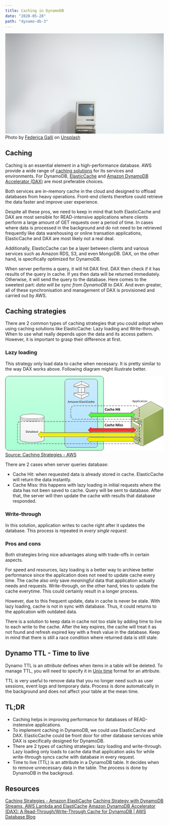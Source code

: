 ```yaml
---
title: Caching in DynamoDB
date: "2020-05-28"
path: "dynamo-db-3"
---
```


![caching computer](./assets/caching-background.jpg)
Photo by [Federica Galli](https://unsplash.com/@fedechanw?utm_source=unsplash&utm_medium=referral&utm_content=creditCopyText) on [Unsplash](https://unsplash.com/?utm_source=unsplash&utm_medium=referral&utm_content=creditCopyText)

## Caching
Caching is an essential element in a high-performance database. AWS provide a wide range of [caching solutions](https://aws.amazon.com/caching/aws-caching/) for its services and environments. For DynamoDB, [ElasticCache](https://aws.amazon.com/elasticache/) and [Amazon DynamoDB Accelerator (DAX)](https://aws.amazon.com/dynamodb/dax/) are most preferable choices.

Both services are in-memory cache in the cloud and designed to offload databases from heavy operations. Front-end clients therefore could retrieve the data faster and improve user experience.

Despite all these pros, we need to keep in mind that both ElasticCache and DAX are most sensible for READ-intensive applications where clients perform a large amount of GET requests over a period of time. In cases where data is processed in the background and do not need to be retrieved frequently like data warehousing or online transation applications, ElasticCache and DAX are most likely not a real deal.

Additionally, ElasticCache can be a layer between clients and various services such as Amazon RDS, S3, and even MongoDB. DAX, on the other hand, is specifically optimized for DynamoDB.

When server performs a query, it will hit DAX first. DAX then check if it has results of the query in cache. If yes then data will be returned immediately. Otherwise, it will send the query to the database. Here comes to the sweetest part: *data will be sync from DynamoDB to DAX*. And even greater, all of these synchronisation and management of DAX is provisioned and carried out by AWS.

## Caching strategies
There are 2 common types of caching strategies that you could adopt when using caching solutions like ElasticCache: Lazy loading  and Write-through. When to use what really depends upon the data and its access pattern. However, it is important to grasp their difference at first.

### Lazy loading
This strategy only load data to cache when necessary. It is pretty similar to the way DAX works above. Following diagram might illustrate better.

![lazy loading](./assets/lazy-loading.png)
[Source: Caching Strategies - AWS](https://docs.aws.amazon.com/AmazonElastiCache/latest/mem-ug/Strategies.html)

There are 2 cases when server queries database:
* Cache Hit: when requested data is already stored in cache. ElasticCache will return the data instantly.
* Cache Miss: this happens with lazy loading in initial requests where the data has not been saved to cache. Query will be sent to database. After that, the server will then update the cache with results that database responded.

### Write-through
In this solution, application writes to cache right after it updates the database. This process is repeated in *every single request*.

### Pros and cons
Both strategies bring nice advantages along with trade-offs in certain aspects.

For speed and resources, lazy loading is a better way to archieve better performance since the application does not need to update cache every time. The cache also only save *meaningful* data that application actually needs and requests. Write-through, on the other hand, tries to update the cache everytime. This could certainly result in a longer process.

However, due to this frequent update, data in cache is never be stale. With lazy loading, cache is not in sync with database. Thus, it could returns to the application with outdated data.

There is a solution to keep data in cache not too stale by adding time to live to each write to the cache. After the key expires, the cache will treat it as not found and refresh expired key with a fresh value in the database. Keep in mind that there is still a race condition where returned data is still stale.

## Dynamo TTL - Time to live
Dynamo TTL is an *attribute* defines when items in a table will be deleted. To manage TTL, you will need to specify it in [Unix time](https://en.wikipedia.org/wiki/Unix_time) format for an attribute.

TTL is very useful to remove data that you no longer need such as user sessions, event logs and temporary data. Process is done automatically in the background and does not affect your table at the mean time.

## TL;DR
* Caching helps in improving performance for databases of READ-instensive applications.
* To implement caching in DynamoDB, we could use ElasticCache and DAX. ElasticCache could be front door for other database services while DAX is specifically designed for DynamoDB.
* There are 2 types of caching strategies: lazy loading and write-through. Lazy loading only loads to cache data that application asks for while write-through syncs cache with database in every request.
* Time to live (TTL) is an attribute in a DynamoDB table. It decides when to remove unnecessary data in the table. The process is done by DynamoDB in the backgroud.

## Resources
[Caching Strategies - Amazon ElastiCache](https://docs.aws.amazon.com/AmazonElastiCache/latest/mem-ug/Strategies.html)
[Caching Strategy with DynamoDB Streams, AWS Lambda and ElastiCache](https://medium.com/fernando-pereiro/caching-strategy-with-dynamodb-streams-aws-lambda-and-elasticache-2b309333cff9)
[Amazon DynamoDB Accelerator (DAX): A Read-Through/Write-Through Cache for DynamoDB | AWS Database Blog](https://aws.amazon.com/blogs/database/amazon-dynamodb-accelerator-dax-a-read-throughwrite-through-cache-for-dynamodb/)